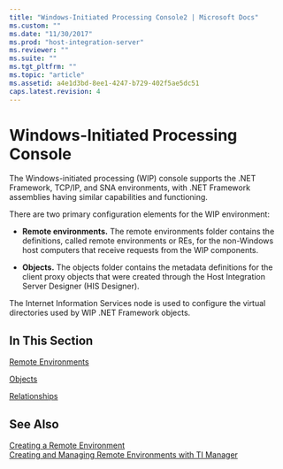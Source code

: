 ```yaml
---
title: "Windows-Initiated Processing Console2 | Microsoft Docs"
ms.custom: ""
ms.date: "11/30/2017"
ms.prod: "host-integration-server"
ms.reviewer: ""
ms.suite: ""
ms.tgt_pltfrm: ""
ms.topic: "article"
ms.assetid: a4e1d3bd-8ee1-4247-b729-402f5ae5dc51
caps.latest.revision: 4
---
```

# Windows-Initiated Processing Console
The Windows-initiated processing (WIP) console supports the .NET Framework, TCP/IP, and SNA environments, with .NET Framework assemblies having similar capabilities and functioning.  
  
 There are two primary configuration elements for the WIP environment:  
  
-   **Remote environments.** The remote environments folder contains the definitions, called remote environments or REs, for the non-Windows host computers that receive requests from the WIP components.  
  
-   **Objects.** The objects folder contains the metadata definitions for the client proxy objects that were created through the Host Integration Server Designer (HIS Designer).  
  
 The Internet Information Services node is used to configure the virtual directories used by WIP .NET Framework objects.  
  
## In This Section  
 [Remote Environments](../HIS2010/remote-environments2.md)  
  
 [Objects](../HIS2010/objects2.md)  
  
 [Relationships](../HIS2010/relationships2.md)  
  
## See Also  
 [Creating a Remote Environment](../HIS2010/creating-a-remote-environment2.md)   
 [Creating and Managing Remote Environments with TI Manager](../HIS2010/creating-and-managing-remote-environments-with-ti-manager2.md)